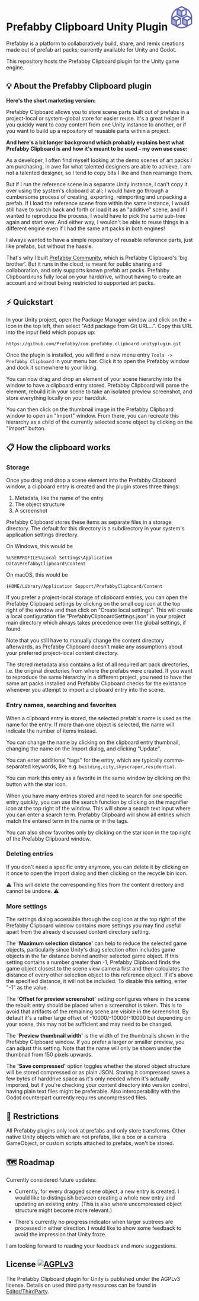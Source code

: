<a href="https://prefabby.com">
    <img src="Images/PrefabbyLogo.png" alt="Prefabby logo" title="Prefabby" align="right" height="60" />
</a>

# Prefabby Clipboard Unity Plugin

Prefabby is a platform to collaboratively build, share, and remix creations made out of prefab art packs; currently available for Unity and Godot.

This repository hosts the Prefabby Clipboard plugin for the Unity game engine.

## 💡 About the Prefabby Clipboard plugin

**Here's the short marketing version:**

Prefabby Clipboard allows you to store scene parts built out of prefabs in a project-local or system-global store for easier reuse. It's a great helper if you quickly want to copy content from one Unity instance to another, or if you want to build up a repository of reusable parts within a project.

**And here's a bit longer background which probably explains best what Prefabby Clipboard is and how it's meant to be used – my own use case:**

As a developer, I often find myself looking at the demo scenes of art packs I am purchasing, in awe for what talented designers are able to achieve. I am not a talented designer, so I tend to copy bits I like and then rearrange them.

But if I run the reference scene in a separate Unity instance, I can't copy it over using the system's clipboard at all; I would have go through a cumbersome process of creating, exporting, reimporting and unpacking a prefab. If I load the reference scene from within the same instance, I would still have to switch back and forth or load it as an "additive" scene, and if I wanted to reproduce the process, I would have to pick the same sub-tree again and start over. And either way, I wouldn't be able to reuse things in a different engine even if I had the same art packs in both engines!

I always wanted to have a simple repository of reusable reference parts, just like prefabs, but without the hassle.

That's why I built [Prefabby Community](https://github.com/Prefabby/com.prefabby.community.unityplugin), which is Prefabby Clipboard's 'big brother'. But it runs in the cloud, is meant for public sharing and collaboration, and only supports known prefab art packs. Prefabby Clipboard runs fully local on your harddrive, without having to create an account and without being restricted to supported art packs.

## ⚡️ Quickstart

In your Unity project, open the Package Manager window and click on the + icon in the top left, then select "Add package from Git URL...". Copy this URL into the input field which popups up:

	https://github.com/Prefabby/com.prefabby.clipboard.unityplugin.git

Once the plugin is installed, you will find a new menu entry `Tools -> Prefabby Clipboard` in your menu bar. Click it to open the Prefabby window and dock it somewhere to your liking.

You can now drag and drop an element of your scene hierarchy into the window to have a clipboard entry stored. Prefabby Clipboard will parse the element, rebuild it in your scene to take an isolated preview screenshot, and store everything locally on your harddisk.

You can then click on the thumbnail image in the Prefabby Clipboard window to open an "Import" window. From there, you can recreate this hierarchy as a child of the currently selected scene object by clicking on the "Import" button.

## 📋 How the clipboard works

### Storage

Once you drag and drop a scene element into the Prefabby Clipboard window, a clipboard entry is created and the plugin stores three things:

1. Metadata, like the name of the entry
2. The object structure
3. A screenshot

Prefabby Clipboard stores these items as separate files in a storage directory. The default for this directory is a subdirectory in your system's application settings directory.

On Windows, this would be
```
%USERPROFILE%\Local Settings\Application Data\PrefabbyClipboard\Content
```

On macOS, this would be
```
$HOME/Library/Application Support/PrefabbyClipboard/Content
```

If you prefer a project-local storage of clipboard entries, you can open the Prefabby Clipboard settings by clicking on the small cog icon at the top right of the window and then click on "Create local settings". This will create a local configuration file "PrefabbyClipboardSettings.json" in your project main directory which always takes precedence over the global settings, if found.

Note that you still have to manually change the content directory afterwards, as Prefabby Clipboard doesn't make any assumptions about your preferred project-local content directory.

The stored metadata also contains a list of all required art pack directories, i.e. the original directories from where the prefabs were created. If you want to reproduce the same hierarchy in a different project, you need to have the same art packs installed and Prefabby Clipboard checks for the existance whenever you attempt to import a clipboard entry into the scene.

### Entry names, searching and favorites

When a clipboard entry is stored, the selected prefab's name is used as the name for the entry. If more than one object is selected, the name will indicate the number of items instead.

You can change the name by clicking on the clipboard entry thumbnail, changing the name on the Import dialog, and clicking "Update".

You can enter additional "tags" for the entry, which are typically comma-separated keywords, like e.g. `building,city,skyscraper,residential`.

You can mark this entry as a favorite in the same window by clicking on the button with the star icon.

When you have many entries stored and need to search for one specific entry quickly, you can use the search function by clicking on the magnifier icon at the top right of the window. This will show a search text input where you can enter a search term. Prefabby Clipboard will show all entries which match the entered term in the name or in the tags.

You can also show favorites only by clicking on the star icon in the top right of the Prefabby Clipboard window.

### Deleting entries

If you don't need a specific entry anymore, you can delete it by clicking on it once to open the Import dialog and then clicking on the recycle bin icon.

⚠️ This will delete the corresponding files from the content directory and cannot be undone. ⚠️

### More settings

The settings dialog accessible through the cog icon at the top right of the Prefabby Clipboard window contains more settings you may find useful apart from the already discussed content directory setting.

The **'Maximum selection distance'** can help to reduce the selected game objects, particularly since Unity's drag selection often includes game objects in the far distance behind another selected game object. If this setting contains a number greater than -1, Prefabby Clipboard finds the game object closest to the scene view camera first and then calculates the distance of every other selection object to this reference object. If it's above the specified distance, it will not be included. To disable this setting, enter "-1" as the value.

The **'Offset for preview screenshot'** setting configures where in the scene the rebuilt entry should be placed when a screenshot is taken. This is to avoid that artifacts of the remaining scene are visible in the screenshot. By default it's a rather large offset of -10000/-10000/-10000 but depending on your scene, this may not be sufficient and may need to be changed.

The **'Preview thumbnail width'** is the width of the thumbnails shown in the Prefabby Clipboard window. If you prefer a larger or smaller preview, you can adjust this setting. Note that the name will only be shown under the thumbnail from 150 pixels upwards.

The **'Save compressed'** option toggles whether the stored object structure will be stored compressed or as plain JSON. Storing it compressed saves a few bytes of harddrive space as it's only needed when it's actually imported, but if you're checking your content directory into version control, having plain text files might be preferable. Also interoperability with the Godot counterpart currently requires uncompressed files.

## 🚧 Restrictions

All Prefabby plugins only look at prefabs and only store transforms. Other native Unity objects which are not prefabs, like a box or a camera GameObject, or custom scripts attached to prefabs, won't be stored.

## 🗺️ Roadmap

Currently considered future updates:

* Currently, for every dragged scene object, a new entry is created. I would like to distinguish between creating a whole new entry and updating an existing entry. (This is also where uncompressed object structure might become more relevant.)

* There's currently no progress indicator when larger subtrees are processed in either direction. I would like to show some feedback to avoid the impression that Unity froze.

I am looking forward to reading your feedback and more suggestions.

## License [![AGPLv3](https://img.shields.io/badge/License-AGPL_v3-blue.svg)](./LICENSE.md)

The Prefabby Clipboard plugin for Unity is published under the AGPLv3 license. Details on used third party resources can be found in [Editor/ThirdParty](Editor/ThirdParty/README.txt).
